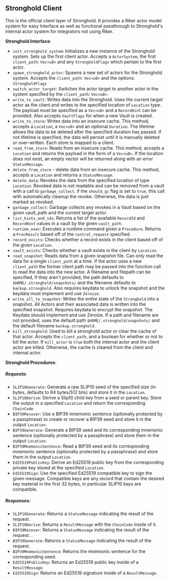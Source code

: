## Stronghold Client

This is the official client layer of Stronghold. It provides a Riker actor model system for easy Interface as well as functional passthrough to Stronghold's internal actor system for integrators not using Riker. 

**Stronghold Interface**: 
- `init_stronghold_system`: Initializes a new instance of the Stronghold system.  Sets up the first client actor. Accepts a `ActorSystem`, the first `client_path`: `Vec<u8>` and any `StrongholdFlags` which pertain to the first actor.
- `spawn_stronghold_actor`:  Spawns a new set of actors for the Stronghold system. Accepts the `client_path`: `Vec<u8>` and the options: `StrongholdFlags`
- `switch_actor_target`: Switches the actor target to another actor in the system specified by the `client_path`: `Vec<u8>`.
- `write_to_vault`:  Writes data into the Stronghold. Uses the current target actor as the client and writes to the specified location of `Location` type. The payload must be specified as a `Vec<u8>` and a `RecordHint` can be provided. Also accepts `VaultFlags` for when a new Vault is created.
- `write_to_store`: Writes data into an insecure cache. This method, accepts a `Location`, a `Vec<u8>` and an optional `Duration`. The lifetime allows the data to be deleted after the specified duration has passed. If not lifetime is specified, the data will persist until it is manually deleted or over-written. Each store is mapped to a client. 
- `read_from_store`: Reads from an insecure cache. This method, accepts a `Location` and returns the payload in the
form of a `Vec<u8>`.  If the location does not exist, an empty vector will be returned along with an error `StatusMessage`.
- `delete_from_store` - delete data from an insecure cache. This method, accepts a `Location` and returns a `StatusMessage`.
- `delete_data`: Revokes the data from the specified location of type `Location`. Revoked data is not readable and can be removed from a vault with a call to `garbage_collect`.  if the `should_gc` flag is set to `true`, this call with automatically cleanup the revoke. Otherwise, the data is just marked as revoked. 
- `garbage_collect`: Garbage collects any revokes in a Vault based on the given vault_path and the current target actor.
- `list_hints_and_ids`: Returns a list of the available `RecordId` and `RecordHint` values in a vault by the given `vault_path`. 
- `runtime_exec`: Executes a runtime command given a `Procedure`.  Returns a `ProcResult` based off of the `control_request` specified.
- `record_exists`: Checks whether a record exists in the client based off of the given `Location`.
- `vault_exists`: Checks whether a vault exists in the client by `Location`.
- `read_snapshot`: Reads data from a given snapshot file. Can only read the data for a single `client_path` at a time. If the actor uses a new `client_path` the former client path may be passed into the function call to read the data into the new actor. A filename and filepath can be specified, if they aren't provided, the path defaults to `$HOME/.stronghold/snapshots/` and the filename defaults to `backup.stronghold`.
Also requires keydata to unlock the snapshot and the keydata must implement and use `Zeroize`.
- `write_all_to_snapshot`:  Writes the entire state of the `Stronghold` into a snapshot. All Actors and their associated data is written into the specified snapshot. Requires keydata to encrypt the snapshot. The Keydata should implement and use Zeroize.  If a path and filename are not provided, uses the default path `$HOME/.stronghold/snapshots/` and the default filename `backup.stronghold`.
- `kill_stronghold`: Used to kill a stronghold actor or clear the cache of that actor. Accepts the `client_path`, and a boolean for whether or not to kill the actor.  If `kill_actor` is `true` both the internal actor and the client actor are killed. Otherwise, the cache is cleared from the client and internal actor. 


**Stronghold Procedures**:

##### **Requests**: 
- `SLIP10Generate`: Generate a raw SLIP10 seed of the specified size (in bytes, defaults to 64 bytes/512 bits) and store it in the `Location`. 
- `SLIP10Derive`: Derive a Slip10 child key from a seed or parent key. Store the output in a specified `Location` and return the corresponding `ChainCode`. 
- `BIP39Recover`: Use a BIP39 mnemonic sentence (optionally protected by a passphrase) to create or recover a BIP39 seed and store it in the output `Location`.
- `BIP39Generate`: Generate a BIP39 seed and its corresponding mnemonic sentence (optionally protected by a passphrase) and store them in the output `Location`.
- `BIP39MnemonicSentence`: Read a BIP39 seed and its corresponding mnemonic sentence (optionally protected by a passphrase) and store them in the output `Location`.
- `Ed25519PublicKey`: Derive an Ed25519 public key from the corresponding private key stored at the specified `Location`.
- `Ed25519Sign`: Use the specified Ed25519 compatible key to sign the given message. Compatible keys are any record that contain the desired key material in the first 32 bytes, in particular SLIP10 keys are compatible.

##### **Responses**:
- `SLIP10Generate`: Returns a `StatusMessage` indicating the result of the request. 
- `SLIP10Derive`: Returns a `ResultMessage` with the `ChainCode` inside of it. 
- `BIP39Recover`: Returns a `StatusMessage` indicating the result of the request. .
- `BIP39Generate`: Returns a `StatusMessage` indicating the result of the request.
- `BIP39MnemonicSentence`: Returns the mnemonic sentence for the corresponding seed.
- `Ed25519PublicKey`: Returns an Ed25519 public key inside of a `ResultMessage`.
- `Ed25519Sign`: Returns an Ed25519 signature inside of a `ResultMessage`.